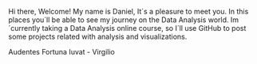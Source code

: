 Hi there, Welcome! 
My name is Daniel, It´s a pleasure to meet you. In this places you´ll be able to see my journey on the Data Analysis world.
Im´currently taking a Data Analysis online course, so I´ll use GitHub to post some projects related with analysis and visualizations.

Audentes Fortuna Iuvat - Virgilio
<!---
DanyMillan/DanyMillan is a ✨ special ✨ repository because its `README.md` (this file) appears on your GitHub profile.
You can click the Preview link to take a look at your changes.
--->
